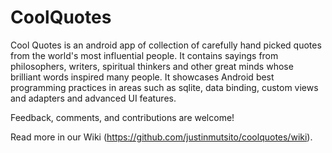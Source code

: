 # CoolQuotes
Cool Quotes is an android app of  collection of carefully hand picked quotes from the world's most influential people. 
It contains sayings from philosophers, writers, spiritual thinkers and other great minds whose brilliant words inspired many people.
It showcases Android best programming practices in areas such as sqlite, data binding, custom views and adapters and advanced UI features.

Feedback, comments, and contributions are welcome!

Read more in our Wiki (https://github.com/justinmutsito/coolquotes/wiki).

